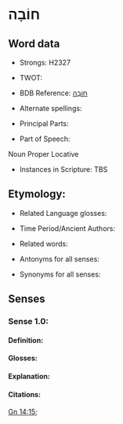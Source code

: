 # חוֹבָה

<!-- Status: S2="NeedsEdits" -->
<!-- Lexica used for edits:   -->

## Word data

* Strongs: H2327

* TWOT: 

* BDB Reference: [חוֹבָה](rc://en/bdb/dict/h.ax.ac)

* Alternate spellings:

* Principal Parts:

* Part of Speech:

Noun Proper Locative

* Instances in Scripture: TBS

## Etymology:

* Related Language glosses:

* Time Period/Ancient Authors:

* Related words:

* Antonyms for all senses:

* Synonyms for all senses:

## Senses

### Sense 1.0:

#### Definition:

#### Glosses:



#### Explanation:

#### Citations:

[Gn 14:15](rc://he/uhb/book/gen/14/15); 

